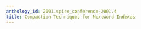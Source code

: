 ```yaml
---
anthology_id: 2001.spire_conference-2001.4
title: Compaction Techniques for Nextword Indexes
---
```

